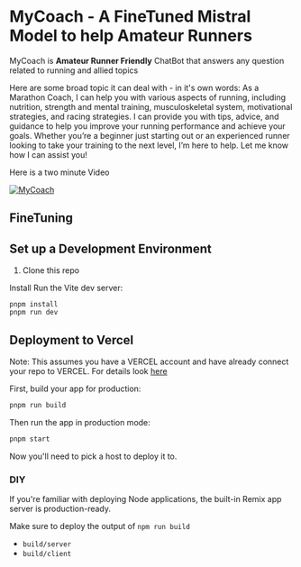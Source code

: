 # MyCoach - A FineTuned Mistral Model to help Amateur Runners

MyCoach is **Amateur Runner Friendly** ChatBot that answers any question related to running and allied topics

Here are some broad topic it can deal with - in it's own words:
As a Marathon Coach, I can help you with various aspects of running, including nutrition, strength and mental training, musculoskeletal system, motivational strategies, and racing strategies. I can provide you with tips, advice, and guidance to help you improve your running performance and achieve your goals. Whether you’re a beginner just starting out or an experienced runner looking to take your training to the next level, I’m here to help. Let me know how I can assist you!

Here is a two minute Video

[![MyCoach](https://img.youtube.com/vi/vQ6d4GGbrWE/0.jpg)](https://www.youtube.com/watch?v=vQ6d4GGbrWE)

## FineTuning

## Set up a Development Environment

1. Clone this repo

Install Run the Vite dev server:

```shellscript
pnpm install
pnpm run dev
```

## Deployment to Vercel

Note: This assumes you have a VERCEL account and have already connect your repo to VERCEL.
For details look [here](https://vercel.com/docs/deployments/git)

First, build your app for production:

```sh
pnpm run build
```

Then run the app in production mode:

```sh
pnpm start
```

Now you'll need to pick a host to deploy it to.

### DIY

If you're familiar with deploying Node applications, the built-in Remix app server is production-ready.

Make sure to deploy the output of `npm run build`

- `build/server`
- `build/client`
